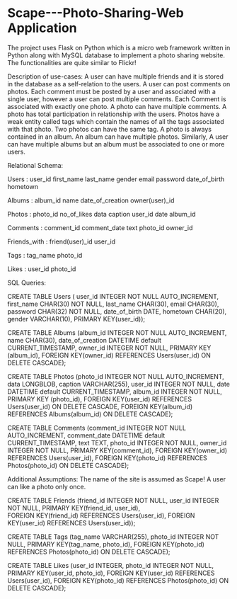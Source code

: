 # Scape---Photo-Sharing-Web Application

The project uses Flask on Python which is a micro web framework written in Python along with MySQL database to implement a photo sharing website. The functionalities are quite similar to Flickr! 


Description of use-cases:
A user can have multiple friends and it is stored in the database as a self-relation to the users. A user can post comments on photos. Each comment must be posted by a user and associated with a single user, however a user can post multiple comments. Each Comment is associated with exactly one photo. A photo can have multiple comments. A photo has total participation in relationship with the users. Photos have a weak entity called tags which contain the names of all the tags associated with that photo. Two photos can have the same tag.  A photo is always contained in an album. An album can have multiple photos. Similarly, A user can have multiple albums but an album must be associated to one or more users. 

Relational Schema:

Users :
user_id	first_name	last_name	gender	email 	password	date_of_birth	hometown

Albums :
album_id	name	date_of_creation	owner(user)_id

Photos :
photo_id	no_of_likes	data	caption	user_id	date	album_id

Comments :
comment_id	comment_date	text	photo_id	owner_id

Friends_with :
friend(user)_id	user_id

Tags :
tag_name	photo_id


Likes :
user_id	photo_id




SQL Queries:

CREATE TABLE Users
( user_id INTEGER NOT NULL AUTO_INCREMENT,
first_name CHAR(30) NOT NULL,
last_name CHAR(30),
email CHAR(30),
password CHAR(32) NOT NULL,
date_of_birth DATE,
hometown CHAR(20),
gender VARCHAR(10),
PRIMARY KEY(user_id));

CREATE TABLE Albums
(album_id INTEGER NOT NULL AUTO_INCREMENT,
name CHAR(30),
date_of_creation DATETIME default CURRENT_TIMESTAMP,
owner_id INTEGER NOT NULL,
PRIMARY KEY (album_id),
FOREIGN KEY(owner_id) REFERENCES Users(user_id) ON DELETE CASCADE);

CREATE TABLE Photos
(photo_id INTEGER NOT NULL AUTO_INCREMENT,
data LONGBLOB,
caption VARCHAR(255),
user_id INTEGER NOT NULL,
date DATETIME default CURRENT_TIMESTAMP,
album_id INTEGER NOT NULL,
PRIMARY KEY (photo_id),
FOREIGN KEY(user_id) REFERENCES Users(user_id) ON DELETE CASCADE,
FOREIGN KEY(album_id) REFERENCES Albums(album_id) ON DELETE CASCADE);

CREATE TABLE Comments
(comment_id INTEGER NOT NULL AUTO_INCREMENT,
comment_date DATETIME default CURRENT_TIMESTAMP,
text TEXT,
photo_id INTEGER NOT NULL,
owner_id INTEGER NOT NULL,
PRIMARY KEY(comment_id),
FOREIGN KEY(owner_id) REFERENCES Users(user_id),
FOREIGN KEY(photo_id) REFERENCES Photos(photo_id) ON DELETE CASCADE);

Additional Assumptions:
The name of the site is assumed as Scape! A user can like a photo only once.


CREATE TABLE Friends
(friend_id INTEGER NOT NULL,
user_id INTEGER NOT NULL,
PRIMARY KEY(friend_id, user_id),	
FOREIGN KEY(friend_id) REFERENCES Users(user_id),
FOREIGN KEY(user_id) REFERENCES Users(user_id)); 

CREATE TABLE Tags
(tag_name VARCHAR(255),
photo_id INTEGER NOT NULL,
PRIMARY KEY(tag_name, photo_id),
 FOREIGN KEY(photo_id) REFERENCES Photos(photo_id) 
ON DELETE CASCADE);

CREATE TABLE Likes
(user_id INTEGER,
photo_id INTEGER NOT NULL,
PRIMARY KEY(user_id, photo_id),
 FOREIGN KEY(user_id) REFERENCES Users(user_id),
FOREIGN KEY(photo_id) REFERENCES Photos(photo_id) ON DELETE CASCADE);
